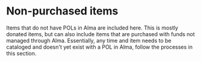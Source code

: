 # Non-purchased items

Items that do not have POLs in Alma are included here. This is mostly donated items, but can also include items that are purchased with funds not managed through Alma. Essentially, any time and item needs to be cataloged and doesn't yet exist with a POL in Alma, follow the processes in this section.
